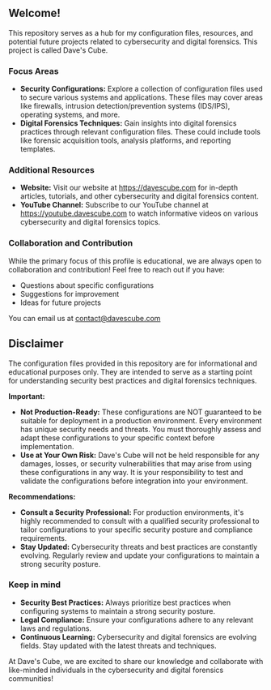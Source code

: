 ## Welcome!

This repository serves as a hub for my configuration files, resources, and potential future projects related to cybersecurity and digital forensics. This project is called Dave's Cube.

### Focus Areas

* **Security Configurations:** Explore a collection of configuration files used to secure various systems and applications. These files may cover areas like firewalls, intrusion detection/prevention systems (IDS/IPS), operating systems, and more.
* **Digital Forensics Techniques:** Gain insights into digital forensics practices through relevant configuration files. These could include tools like forensic acquisition tools, analysis platforms, and reporting templates.

### Additional Resources

* **Website:** Visit our website at https://davescube.com for in-depth articles, tutorials, and other cybersecurity and digital forensics content.
* **YouTube Channel:** Subscribe to our YouTube channel at https://youtube.davescube.com to watch informative videos on various cybersecurity and digital forensics topics. 

### Collaboration and Contribution

While the primary focus of this profile is educational, we are always open to collaboration and contribution! Feel free to reach out if you have:

* Questions about specific configurations
* Suggestions for improvement
* Ideas for future projects

You can email us at contact@davescube.com

## Disclaimer

The configuration files provided in this repository are for informational and educational purposes only. They are intended to serve as a starting point for understanding security best practices and digital forensics techniques. 

**Important:**

* **Not Production-Ready:** These configurations are NOT guaranteed to be suitable for deployment in a production environment. Every environment has unique security needs and threats. You must thoroughly assess and adapt these configurations to your specific context before implementation.
* **Use at Your Own Risk:**  Dave's Cube will not be held responsible for any damages, losses, or security vulnerabilities that may arise from using these configurations in any way. It is your responsibility to test and validate the configurations before integration into your environment.

**Recommendations:**

* **Consult a Security Professional:** For production environments, it's highly recommended to consult with a qualified security professional to tailor configurations to your specific security posture and compliance requirements.
* **Stay Updated:** Cybersecurity threats and best practices are constantly evolving. Regularly review and update your configurations to maintain a strong security posture.

### Keep in mind

* **Security Best Practices:** Always prioritize best practices when configuring systems to maintain a strong security posture.
* **Legal Compliance:** Ensure your configurations adhere to any relevant laws and regulations.
* **Continuous Learning:** Cybersecurity and digital forensics are evolving fields. Stay updated with the latest threats and techniques.

At Dave's Cube, we are excited to share our knowledge and collaborate with like-minded individuals in the cybersecurity and digital forensics communities!
